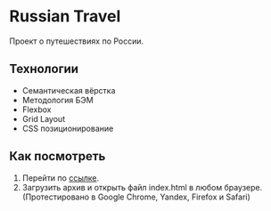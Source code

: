 # Russian Travel
Проект о путешествиях по России.

## Технологии
* Семантическая вёрстка
* Методология БЭМ
* Flexbox
* Grid Layout
* CSS позиционирование

## Как посмотреть
1. Перейти по [ссылке](https://mysoulterious.github.io/russian-travel/). 
2. Загрузить архив и открыть файл index.html в любом браузере. 
(Протестировано в Google Chrome, Yandex, Firefox и Safari)
